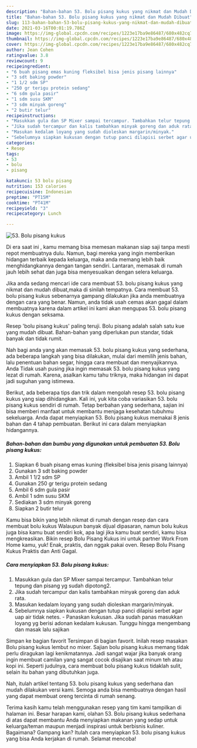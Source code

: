 ```yaml
---
description: "Bahan-bahan 53. Bolu pisang kukus yang nikmat dan Mudah Dibuat"
title: "Bahan-bahan 53. Bolu pisang kukus yang nikmat dan Mudah Dibuat"
slug: 113-bahan-bahan-53-bolu-pisang-kukus-yang-nikmat-dan-mudah-dibuat
date: 2021-03-16T00:01:19.786Z
image: https://img-global.cpcdn.com/recipes/1223e17ba9e86487/680x482cq70/53-bolu-pisang-kukus-foto-resep-utama.jpg
thumbnail: https://img-global.cpcdn.com/recipes/1223e17ba9e86487/680x482cq70/53-bolu-pisang-kukus-foto-resep-utama.jpg
cover: https://img-global.cpcdn.com/recipes/1223e17ba9e86487/680x482cq70/53-bolu-pisang-kukus-foto-resep-utama.jpg
author: Jean Cohen
ratingvalue: 3.8
reviewcount: 9
recipeingredient:
- "6 buah pisang emas kuning fleksibel bisa jenis pisang lainnya"
- "3 sdt baking powder"
- "1 1/2 sdm SP"
- "250 gr terigu protein sedang"
- "6 sdm gula pasir"
- "1 sdm susu SKM"
- "3 sdm minyak goreng"
- "2 butir telur"
recipeinstructions:
- "Masukkan gula dan SP Mixer sampai tercampur. Tambahkan telur tepung dan pisang yg sudah dipotong2."
- "Jika sudah tercampur dan kalis tambahkan minyak goreng dan aduk rata."
- "Masukan kedalam loyang yang sudah dioleskan margarin/minyak."
- "Sebelumnya siapkan kukusan dengan tutup panci dilapisi serbet agar uap air tidak netes.  Panaskan kukusan. Jika sudah panas masukkan loyang yg berisi adonan kedalam kukusan. Tunggu hingga mengembang dan masak lalu sajikan"
categories:
- Resep
tags:
- 53
- bolu
- pisang

katakunci: 53 bolu pisang 
nutrition: 153 calories
recipecuisine: Indonesian
preptime: "PT15M"
cooktime: "PT41M"
recipeyield: "3"
recipecategory: Lunch

---
```



![53. Bolu pisang kukus](https://img-global.cpcdn.com/recipes/1223e17ba9e86487/680x482cq70/53-bolu-pisang-kukus-foto-resep-utama.jpg)

Di era  saat ini , kamu memang bisa memesan makanan siap saji tanpa mesti repot membuatnya dulu. Namun, bagi mereka yang ingin memberikan hidangan terbaik kepada keluarga, maka anda memang lebih baik menghidangkannya dengan tangan sendiri. Lantaran, memasak di rumah jauh lebih sehat dan juga bisa menyesuaikan dengan selera keluarga.

Jika anda sedang mencari ide cara membuat 53. bolu pisang kukus yang nikmat dan mudah dibuat,maka di sinilah tempatnya. Cara membuat 53. bolu pisang kukus  sebenarnya gampang dilakukan jika anda membuatnya dengan cara yang benar. Namun, anda tidak usah cemas akan gagal dalam membuatnya 
karena dalam artikel ini kami akan mengupas 53. bolu pisang kukus dengan seksama.  

Resep &#39;bolu pisang kukus&#39; paling teruji. Bolu pisang adalah salah satu kue yang mudah dibuat. Bahan-bahan yang diperlukan pun standar, tidak banyak dan tidak rumit.

Nah bagi anda yang akan memasak 53. bolu pisang kukus yang sederhana, ada beberapa langkah yang bisa dilakukan, mulai dari memilih jenis bahan, lalu penentuan bahan segar, hingga cara membuat dan menyajikannya. Anda Tidak usah pusing jika ingin memasak 53. bolu pisang kukus yang lezat di rumah. Karena, asalkan kamu  tahu triknya, maka hidangan ini dapat jadi suguhan yang istimewa.

Berikut, ada beberapa tips dan trik dalam mengolah resep 53. bolu pisang kukus yang siap dihidangkan. Kali ini, yuk kita coba variasikan 53. bolu pisang kukus sendiri di rumah. Tetap berbahan yang sederhana, sajian ini bisa memberi manfaat untuk membantu menjaga kesehatan tubuhmu sekeluarga. Anda dapat menyiapkan 53. Bolu pisang kukus memakai 8 jenis bahan dan 4 tahap pembuatan. Berikut ini cara dalam menyiapkan hidangannya.

<!--inarticleads1-->

##### Bahan-bahan dan bumbu yang digunakan untuk pembuatan 53. Bolu pisang kukus:

1. Siapkan 6 buah pisang emas kuning (fleksibel bisa jenis pisang lainnya)
1. Gunakan 3 sdt baking powder
1. Ambil 1 1/2 sdm SP
1. Gunakan 250 gr terigu protein sedang
1. Ambil 6 sdm gula pasir
1. Ambil 1 sdm susu SKM
1. Sediakan 3 sdm minyak goreng
1. Siapkan 2 butir telur


Kamu bisa bikin yang lebih nikmat di rumah dengan resep dan cara membuat bolu kukus Walaupun banyak dijual dipasaran, namun bolu kukus juga bisa kamu buat sendiri kok, apa lagi jika kamu buat sendiri, kamu bisa mengkreasikan. Bikin resep Bolu Pisang Kukus ini untuk partner Work From Home kamu, yuk! Enak, praktis, dan nggak pakai oven. Resep Bolu Pisang Kukus Praktis dan Anti Gagal. 

<!--inarticleads2-->

##### Cara menyiapkan 53. Bolu pisang kukus:

1. Masukkan gula dan SP Mixer sampai tercampur. Tambahkan telur tepung dan pisang yg sudah dipotong2.
1. Jika sudah tercampur dan kalis tambahkan minyak goreng dan aduk rata.
1. Masukan kedalam loyang yang sudah dioleskan margarin/minyak.
1. Sebelumnya siapkan kukusan dengan tutup panci dilapisi serbet agar uap air tidak netes.  - Panaskan kukusan. Jika sudah panas masukkan loyang yg berisi adonan kedalam kukusan. Tunggu hingga mengembang dan masak lalu sajikan


Simpan ke bagian favorit Tersimpan di bagian favorit. Inilah resep masakan Bolu pisang kukus lembut no mixer. Sajian bolu pisang kukus memang tidak perlu diragukan lagi kenikmatannya. Jadi sangat wajar jika banyak orang ingin membuat camilan yang sangat cocok disajikan saat minum teh atau kopi ini. Seperti judulnya, cara membuat bolu pisang kukus tidaklah sulit, selain itu bahan yang dibutuhkan juga. 

Nah, itulah artikel tentang  53. bolu pisang kukus  yang sederhana dan mudah dilakukan versi kami. Semoga anda bisa membuatnya dengan hasil yang dapat membuat oreng tercinta di rumah senang. 

Terima kasih kamu telah menggunakan resep yang tim kami tampilkan di halaman ini. Besar harapan kami, olahan  53. Bolu pisang kukus sederhana di atas dapat membantu Anda menyiapkan makanan yang sedap untuk keluarga/teman maupun menjadi inspirasi untuk berbisnis kuliner. Bagaimana? Gampang kan? Itulah cara menyiapkan 53. bolu pisang kukus yang bisa Anda kerjakan di rumah. Selamat mencoba!

